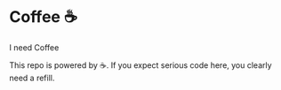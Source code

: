# Coffee ☕
I need Coffee

This repo is powered by ☕. If you expect serious code here, you clearly need a refill.
